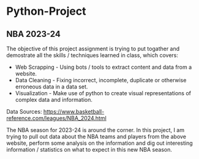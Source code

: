 # Python-Project

## NBA 2023-24

The objective of this project assignment is trying to put togather and demostrate all the skills / techniques learned in class, which covers:
* Web Scrapping - Using bots / tools to extract content and data from a website. 
* Data Cleaning - Fixing incorrect, incomplete, duplicate or otherwise erroneous data in a data set. 
* Visualization - Make use of python to create visual representations of complex data and information.

Data Sources: https://www.basketball-reference.com/leagues/NBA_2024.html

The NBA season for 2023-24 is around the corner.   In this project, I am trying to pull out data about the NBA teams and players from the above website, perform some analysis on the information and dig out interesting information / statistics on what to expect in this new NBA season.


